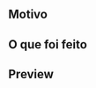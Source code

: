 ## Motivo 

<!-- qual a finalidade da  abertura desse PR-->


## O que foi feito

<!-- aqui tu informar as alterações do seu código --> 

## Preview

<!-- insira aqui os seus anexos -->
